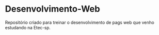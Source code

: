 # Desenvolvimento-Web
Repositório criado para treinar o desenvolvimento de pags web que venho estudando na Etec-sp.
